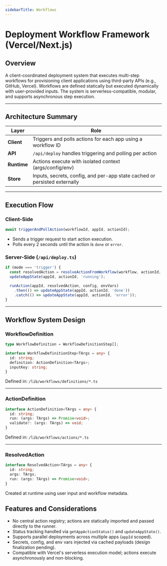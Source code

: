 ```yaml
---
sidebarTitle: Workflows
---
```


# Deployment Workflow Framework (Vercel/Next.js)

## Overview

A client-coordinated deployment system that executes multi-step workflows for provisioning client applications using third-party APIs (e.g., GitHub, Vercel). Workflows are defined statically but executed dynamically with user-provided inputs. The system is serverless-compatible, modular, and supports asynchronous step execution.

---

## Architecture Summary

| Layer       | Role                                                                      |
| ----------- | ------------------------------------------------------------------------- |
| **Client**  | Triggers and polls actions for each app using a workflow ID               |
| **API**     | `/api/deploy` handles triggering and polling per action                   |
| **Runtime** | Actions execute with isolated context (args/config/env)                   |
| **Store**   | Inputs, secrets, config, and per-app state cached or persisted externally |

---

## Execution Flow

### Client-Side

```ts
await triggerAndPollAction(workflowId, appId, actionId);
```

* Sends a trigger request to start action execution.
* Polls every 2 seconds until the action is `done` or `error`.

### Server-Side (`/api/deploy.ts`)

```ts
if (mode === 'trigger') {
  const resolvedAction = resolveActionFromWorkflow(workflow, actionId, req.body);
  updateAppState(appId, actionId, 'running');

  runAction(appId, resolvedAction, config, envVars)
    .then(() => updateAppState(appId, actionId, 'done'))
    .catch(() => updateAppState(appId, actionId, 'error'));
}
```

---

## Workflow System Design

### WorkflowDefinition

```ts
type WorkflowDefinition = WorkflowDefinitionStep[];

interface WorkflowDefinitionStep<TArgs = any> {
  id: string;
  definition: ActionDefinition<TArgs>;
  inputKey: string;
}
```

Defined in: `/lib/workflows/definitions/*.ts`

---

### ActionDefinition

```ts
interface ActionDefinition<TArgs = any> {
  id: string;
  run: (args: TArgs) => Promise<void>;
  validate?: (args: TArgs) => void;
}
```

Defined in: `/lib/workflows/actions/*.ts`

---

### ResolvedAction

```ts
interface ResolvedAction<TArgs = any> {
  id: string;
  args: TArgs;
  run: (args: TArgs) => Promise<void>;
}
```

Created at runtime using user input and workflow metadata.

## Features and Considerations

* No central action registry; actions are statically imported and passed directly to the runner.
* Status tracking handled via `getAppActionStatus()` and `updateAppState()`.
* Supports parallel deployments across multiple apps (`appId` scoped).
* Secrets, config, and env vars injected via cached payloads (design finalization pending).
* Compatible with Vercel's serverless execution model; actions execute asynchronously and non-blocking.
